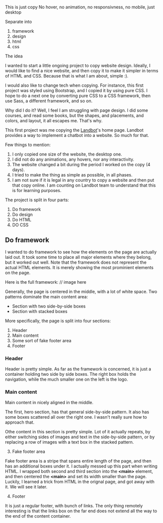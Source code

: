 This is just copy
No hover, no animation, no responsivness, no mobile, just desktop

Separate into 

1. framework 
2. design 
3. html 
4. css


The idea

I wanted to start a little ongoing project to copy website design. Ideally, I would like to find a nice website, and then copy it to make it simpler in terms of HTML and CSS. Because that is what I am about, simple :).

I would also like to change tech when copying. For instance, this first project was styled using Bootstrap, and I copied it by using pure CSS. I hope to do a next one by converting pure CSS to a CSS framework, then use Sass, a different framework, and so on.

Why did I do it? Well, I feel I am struggling with page design. I did some courses, and read some books, but the shapes, and placements, and colors, and layout, it all escapes me. That's why. 

This first project was me copying the [Landbot](https://landbot.io/)'s home page. Landbot provides a way to implement a chatbot into a website. So much for that. 

Few things to mention:

1. I only copied one size of the website, the desktop one. 
2. I did not do any animations, any hovers, nor any interactivity.
3. The website changed a bit during the period I worked on the copy (4 days).
4. I tried to make the thing as simple as possible, in all phases. 
5. I am not sure if it is legal in any country to copy a website and then put that copy online. I am counting on Landbot team to understand that this is for learning purposes. 


The project is split in four parts:

1. Do framework
2. Do design
3. Do HTML
4. DO CSS

## Do framework

I wanted to do framework to see how the elements on the page are actually laid out. It took some time to place all major elements where they belong, but it worked out well.
Note that the framework does not represent the actual HTML elements. It is merely showing the most prominient elements on the page. 

Here is the full framework:
// image here

Generally, the page is centered in the middle, with a lot of white space. 
Two patterns dominate the main content area: 

- Section with two side-by-side boxes
- Section with stacked boxes

More specifically, the page is split into four sections:

1. Header
2. Main content
3. Some sort of fake footer area
4. Footer

### Header
   
Header is pretty simple. As far as the framework is concerned, it is just a container holding two side by side boxes. 
The right box holds the navigation, while the much smaller one on the left is the logo.

### Main content

Main content in nicely aligned in the middle. 

The first, hero section, has that general side-by-side pattern. It also has some boxes scattered all over the right one. I wasn't really sure how to approach that. 

Othe content in this section is pretty simple. Lot of it actually repeats, by either switching sides of images and text in the side-by-side pattern, or by replacing a row of images with a text box in the stacked pattern.

3. Fake footer area

Fake footer area is a stripe that spans entire length of the page, and then has an additional boxes under it. 
I actually messed up this part when writing HTML. I wrapped both second and third section into the **&lt;main\>** element, and then centered the **&lt;main\>** and set its width smaller than the page. Luckily, I learned a trick from HTML in the orignal page, and got away with it. We will see it later. 

4. Footer

It is just a regular footer, with bunch of links. 
The only thing remotely interesting is that the links box on the far end does not extend all the way to the end of the content container.